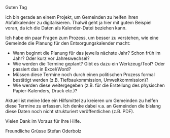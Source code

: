 Guten Tag

ich bin gerade an einem Projekt, um Gemeinden zu helfen ihren Abfallkalender zu digitalisieren. Thalwil geht ja hier mit gutem Beispiel voran, da ich die Daten als Kalender-Datei beziehen kann.

Ich habe ein paar Fragen zum Prozess, um besser zu verstehen, wie eine Gemeinde die Planung für den Entsorgungskalender macht:
- Wann beginnt die Planung für das jeweils nächste Jahr? Schon früh im Jahr? Oder kurz vor Jahreswechsel?
- Wie werden die Termine geplant? Gibt es dazu ein Werkzeug/Tool? Oder passiert das in Excel/Word?
- Müssen diese Termine noch durch einen politischen Prozess formal bestätigt werden (z.B. Tiefbaukommission, Umweltkommission)?
- Wie werden diese weitergegeben (z.B. für die Erstellung des physischen Papier-Kalenders, Druck etc.)?

Aktuell ist meine Idee ein Hilfsmittel zu kreieren um Gemeinden zu helfen diese Termine zu erfassen. Ich denke dabei v.a. an Gemeinden die bislang diese Daten noch nicht strukturiert veröffentlichen (z.B. PDF).

Vielen Dank im Voraus für Ihre Hilfe.

Freundliche Grüsse
Stefan Oderbolz
